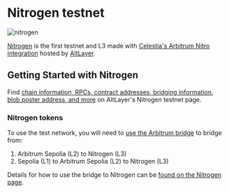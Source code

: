 # Nitrogen testnet

![nitrogen](/img/nitrogen.png)

[Nitrogen](https://rollup-info.altlayer.io/public/nitrogen)
is the first testnet and L3 made with
[Celestia's Arbitrum Nitro integration](./arbitrum-integration.md)
hosted by [AltLayer](https://altlayer.io/).

## Getting Started with Nitrogen

Find [chain information, RPCs, contract addresses, bridging information,
blob poster address, and more](https://rollup-info.altlayer.io/public/nitrogen)
on AltLayer's Nitrogen testnet page.

### Nitrogen tokens

To use the test network, you will need to
[use the Arbitrum bridge](https://bridge.arbitrum.io)
to bridge from:

1. Arbitrum Sepolia (L2) to Nitrogen (L3)
2. Sepolia (L1) to Arbitrum Sepolia (L2) to Nitrogen (L3)

Details for how to use the bridge to Nitrogen can be
[found on the Nitrogen page](https://rollup-info.altlayer.io/public/nitrogen).
